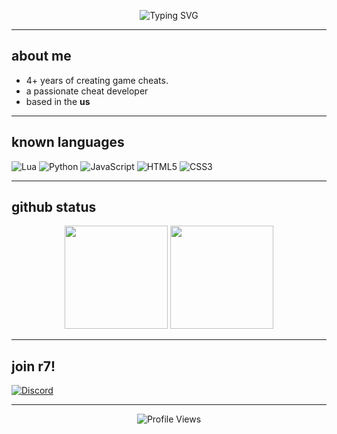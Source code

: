 <!-- Banner / Header -->
<p align="center">
  <img src="https://readme-typing-svg.demolab.com?font=Fira+Code&weight=600&size=24&pause=1000&color=00F5FF&center=true&vCenter=true&width=500&lines=Hey+there!+I'm+nes+%F0%9F%91%8B;Developer+%7C+Scripter+%7C+Creator;Turning+Ideas+into+Reality;Always+Learning" alt="Typing SVG" />
</p>


---

## about me
- 4+ years of creating game cheats.
- a passionate cheat developer
- based in the **us**

---

## known languages
![Lua](https://img.shields.io/badge/-Lua-2C2D72?style=flat&logo=lua&logoColor=white)
![Python](https://img.shields.io/badge/-Python-3776AB?style=flat&logo=python&logoColor=white)
![JavaScript](https://img.shields.io/badge/-JavaScript-323330?style=flat&logo=javascript&logoColor=F7DF1E)
![HTML5](https://img.shields.io/badge/-HTML5-E34F26?style=flat&logo=html5&logoColor=white)
![CSS3](https://img.shields.io/badge/-CSS3-1572B6?style=flat&logo=css3&logoColor=white)

---

## github status
<p align="center">
  <img src="https://github-readme-stats.vercel.app/api?username=pawiful&show_icons=true&theme=tokyonight" height="165" />
  <img src="https://github-readme-stats.vercel.app/api/top-langs/?username=pawiful&layout=compact&theme=tokyonight" height="165" />
</p>

---

## join r7!
[![Discord](https://img.shields.io/badge/Discord-%40qjuv-blue?logo=discord&logoColor=white)](https://discord.gg/3AJJwwjeU9)

---

<p align="center">
  <img src="https://komarev.com/ghpvc/?username=pawiful&style=flat-square&color=blue" alt="Profile Views" />
</p>
